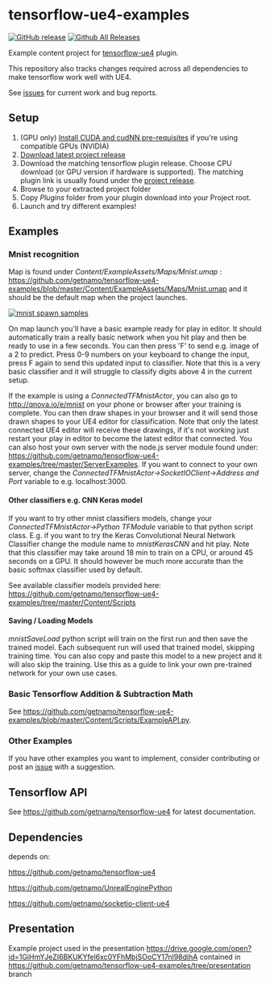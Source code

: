 # tensorflow-ue4-examples

[![GitHub release](https://img.shields.io/github/release/getnamo/tensorflow-ue4-examples/all.svg)](https://github.com/getnamo/tensorflow-ue4-examples/releases)
[![Github All Releases](https://img.shields.io/github/downloads/getnamo/tensorflow-ue4-examples/total.svg)](https://github.com/getnamo/tensorflow-ue4-examples/releases)

Example content project for [tensorflow-ue4](https://github.com/getnamo/tensorflow-ue4) plugin.

This repository also tracks changes required across all dependencies to make tensorflow work well with UE4.

See [issues](https://github.com/getnamo/tensorflow-ue4-examples/issues) for current work and bug reports.

## Setup

 1.	(GPU only) [Install CUDA and cudNN pre-requisites](https://www.tensorflow.org/install/install_windows) if you're using compatible GPUs (NVIDIA)
 2. [Download latest project release](https://github.com/getnamo/tensorflow-ue4-examples/releases)
 3.	Download the matching tensorflow plugin release. Choose CPU download (or GPU version if hardware is supported). The matching plugin link is usually found under the [project release](https://github.com/getnamo/tensorflow-ue4-examples/releases).
 4.	Browse to your extracted project folder
 5. Copy *Plugins* folder from your plugin download into your Project root.
 6. Launch and try different examples!

## Examples

### Mnist recognition

Map is found under _Content/ExampleAssets/Maps/Mnist.umap_ : https://github.com/getnamo/tensorflow-ue4-examples/blob/master/Content/ExampleAssets/Maps/Mnist.umap and it should be the default map when the project launches.

[![mnist spawn samples](http://i.imgur.com/kvsLXvF.gif)](https://github.com/getnamo/tensorflow-ue4-examples/blob/master/Content/Scripts/mnistSpawnSamples.py)

On map launch you'll have a basic example ready for play in editor. It should automatically train a really basic network when you hit play and then be ready to use in a few seconds. You can then press 'F' to send e.g. image of a 2 to predict. Press 0-9 numbers on your keyboard to change the input, press F again to send this updated input to classifier. Note that this is a very basic classifier and it will struggle to classify digits above 4 in the current setup.

If the example is using a *ConnectedTFMnistActor*, you can also go to http://qnova.io/e/mnist on your phone or browser after your training is complete. You can then draw shapes in your browser and it will send those drawn shapes to your UE4 editor for classification. Note that only the latest connected UE4 editor will receive these drawings, if it's not working just restart your play in editor to become the latest editor that connected. You can also host your own server with the node.js server module found under: https://github.com/getnamo/tensorflow-ue4-examples/tree/master/ServerExamples. If you want to connect to your own server, change the *ConnectedTFMnistActor->SocketIOClient->Address and Port* variable to e.g. localhost:3000.

#### Other classifiers e.g. CNN Keras model
If you want to try other mnist classifiers models, change your *ConnectedTFMnistActor->Python TFModule* variable to that python script class. E.g. if you want to try the Keras Convolutional Neural Network Classifier change the module name to *mnistKerasCNN* and hit play. Note that this classifier may take around 18 min to train on a CPU, or around 45 seconds on a GPU. It should however be much more accurate than the basic softmax classifier used by default.

See available classifier models provided here: https://github.com/getnamo/tensorflow-ue4-examples/tree/master/Content/Scripts

#### Saving / Loading Models
*mnistSaveLoad* python script will train on the first run and then save the trained model. Each subsequent run will used that trained model, skipping training time. You can also copy and paste this model to a new project and it will also skip the training. Use this as a guide to link your own pre-trained network for your own use cases.

### Basic Tensorflow Addition & Subtraction Math

See https://github.com/getnamo/tensorflow-ue4-examples/blob/master/Content/Scripts/ExampleAPI.py.

### Other Examples
If you have other examples you want to implement, consider contributing or post an [issue](https://github.com/getnamo/tensorflow-ue4-examples/issues) with a suggestion.

## Tensorflow API

See https://github.com/getnamo/tensorflow-ue4 for latest documentation.

## Dependencies

depends on: 

https://github.com/getnamo/tensorflow-ue4

https://github.com/getnamo/UnrealEnginePython 

https://github.com/getnamo/socketio-client-ue4


## Presentation
Example project used in the presentation https://drive.google.com/open?id=1GiHmYJeZI6BKUKYfel6xc0YFhMbjSOoCY17nl98dihA contained in https://github.com/getnamo/tensorflow-ue4-examples/tree/presentation branch
